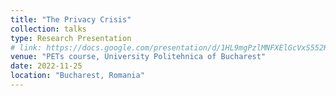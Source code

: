 ```yaml
---
title: "The Privacy Crisis"
collection: talks
type: Research Presentation
# link: https://docs.google.com/presentation/d/1HL9mgPzlMNFXElGcVxS552Ksqc2LDefSBJoqexNQm74/edit?usp=sharing
venue: "PETs course, University Politehnica of Bucharest"
date: 2022-11-25
location: "Bucharest, Romania"
---
```

